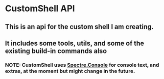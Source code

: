 # CustomShell API

## This is an api for the custom shell I am creating.

## It includes some tools, utils, and some of the existing build-in commands also

### NOTE: CustomShell uses [Spectre.Console](https://spectreconsole.net/) for console text, and extras, at the moment but might change in the future.
